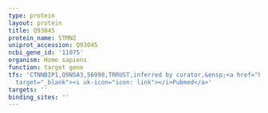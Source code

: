 ```yaml
---
type: protein
layout: protein
title: Q93045
protein_name: STMN2
uniprot_accession: Q93045
ncbi_gene_id: '11075'
organism: Homo sapiens
function: target gene
tfs: 'CTNNBIP1,Q9NSA3,56998,TRRUST,inferred by curator,&ensp;<a href="https://www.ncbi.nlm.nih.gov/pubmed/?term=16712787%5Buid%5D"
  target="_blank"><i uk-icon="icon: link"></i>Pubmed</a>'
targets: ''
binding_sites: ''
---
```


